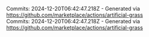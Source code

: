 Commits: 2024-12-20T06:42:47.218Z - Generated via https://github.com/marketplace/actions/artificial-grass
<br>
Commits: 2024-12-20T06:42:47.218Z - Generated via https://github.com/marketplace/actions/artificial-grass
<br>
